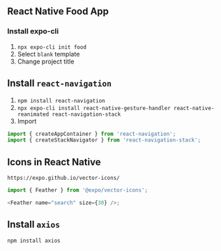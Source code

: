 ## React Native Food App

### Install expo-cli

1. `npx expo-cli init food`
2. Select `blank` template
3. Change project title

## Install `react-navigation`

1. `npm install react-navigation`
2. `npx expo-cli install react-native-gesture-handler react-native-reanimated react-navigation-stack`
3. Import

```js
import { createAppContainer } from 'react-navigation';
import { createStackNavigator } from 'react-navigation-stack';
```

## Icons in React Native

`https://expo.github.io/vector-icons/`

```js
import { Feather } from '@expo/vector-icons';

<Feather name="search" size={30} />;
```

## Install `axios`

`npm install axios`
